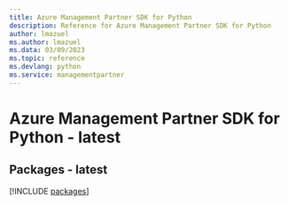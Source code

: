 ```yaml
---
title: Azure Management Partner SDK for Python
description: Reference for Azure Management Partner SDK for Python
author: lmazuel
ms.author: lmazuel
ms.data: 03/09/2023
ms.topic: reference
ms.devlang: python
ms.service: managementpartner
---
```

# Azure Management Partner SDK for Python - latest
## Packages - latest
[!INCLUDE [packages](management-partner-index.md)]